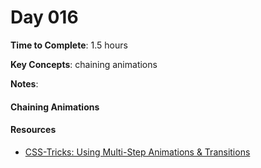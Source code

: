 # Day 016

**Time to Complete**: 1.5 hours

**Key Concepts**: chaining animations

**Notes**:

#### Chaining Animations

#### Resources

- <a href="https://css-tricks.com/using-multi-step-animations-transitions/">CSS-Tricks: Using Multi-Step Animations & Transitions</a>
